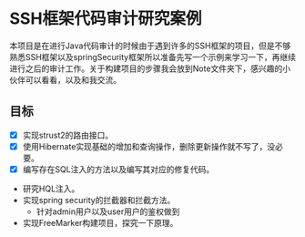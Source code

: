 # SSH框架代码审计研究案例

​	本项目是在进行Java代码审计的时候由于遇到许多的SSH框架的项目，但是不够熟悉SSH框架以及springSecurity框架所以准备先写一个示例来学习一下，再继续进行之后的审计工作。关于构建项目的步骤我会放到Note文件夹下，感兴趣的小伙伴可以看看，以及和我交流。

## 目标

- [x] 实现strust2的路由接口。
- [x] 使用Hibernate实现基础的增加和查询操作，删除更新操作就不写了，没必要。
- [x] 编写存在SQL注入的方法以及编写其对应的修复代码。
- 研究HQL注入。
- 实现spring security的拦截器和拦截方法。
  - 针对admin用户以及user用户的鉴权做到
- 实现FreeMarker构建项目，探究一下原理。

